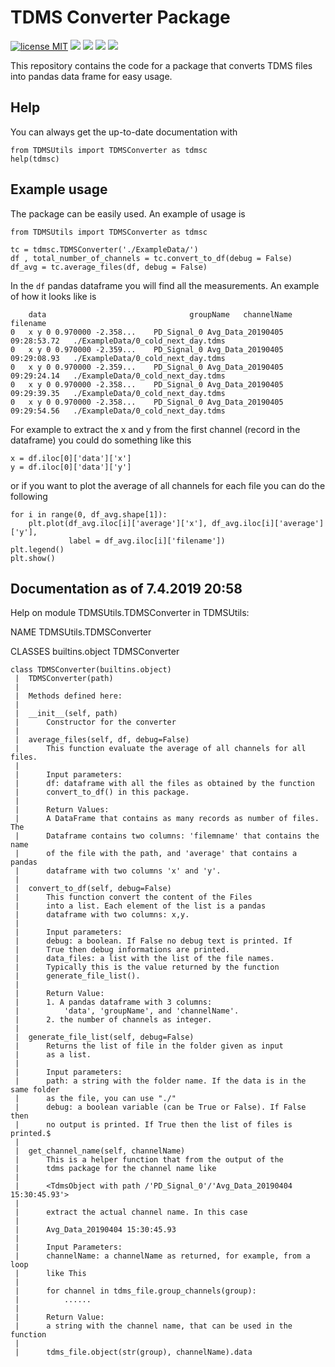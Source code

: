 # TDMS Converter Package

[![license MIT](https://img.shields.io/badge/license-MIT-blue.svg)](https://opensource.org/licenses/MIT)
![](https://img.shields.io/github/commits-since/toelt-llc/TDMS-Converter/v1.0.svg)
![](https://img.shields.io/github/last-commit/toelt-llc/TDMS-Converter.svg)
![](https://img.shields.io/github/repo-size/toelt-llc/TDMS-Converter.svg)
![](https://img.shields.io/github/issues/toelt-llc/TDMS-Converter.svg)

This repository contains the code for a package that converts TDMS files into pandas data frame for easy usage. 

## Help

You can always get the up-to-date documentation with

    from TDMSUtils import TDMSConverter as tdmsc
    help(tdmsc)

## Example usage

The package can be easily used. An example of usage is

    from TDMSUtils import TDMSConverter as tdmsc

    tc = tdmsc.TDMSConverter('./ExampleData/')
    df , total_number_of_channels = tc.convert_to_df(debug = False)
    df_avg = tc.average_files(df, debug = False)
    
In the ```df``` pandas dataframe you will find all the measurements. An example of how it looks like is

        data                     	        groupName	channelName	                filename
    0	x y 0 0.970000 -2.358...	PD_Signal_0	Avg_Data_20190405 09:28:53.72	./ExampleData/0_cold_next_day.tdms
    0	x y 0 0.970000 -2.359...	PD_Signal_0	Avg_Data_20190405 09:29:08.93	./ExampleData/0_cold_next_day.tdms
    0	x y 0 0.970000 -2.359...	PD_Signal_0	Avg_Data_20190405 09:29:24.14	./ExampleData/0_cold_next_day.tdms
    0	x y 0 0.970000 -2.358...	PD_Signal_0	Avg_Data_20190405 09:29:39.35	./ExampleData/0_cold_next_day.tdms
    0	x y 0 0.970000 -2.358...	PD_Signal_0	Avg_Data_20190405 09:29:54.56	./ExampleData/0_cold_next_day.tdms

For example to extract the x and y from the first channel (record in the dataframe) you could do something like this
    
    x = df.iloc[0]['data']['x']
    y = df.iloc[0]['data']['y']

or if you want to plot the average of all channels for each file you can do the following

    for i in range(0, df_avg.shape[1]):
        plt.plot(df_avg.iloc[i]['average']['x'], df_avg.iloc[i]['average']['y'], 
                 label = df_avg.iloc[i]['filename'])
    plt.legend()
    plt.show()

## Documentation as of 7.4.2019 20:58

Help on module TDMSUtils.TDMSConverter in TDMSUtils:

NAME
    TDMSUtils.TDMSConverter

CLASSES
    builtins.object
        TDMSConverter
    
    class TDMSConverter(builtins.object)
     |  TDMSConverter(path)
     |  
     |  Methods defined here:
     |  
     |  __init__(self, path)
     |      Constructor for the converter
     |  
     |  average_files(self, df, debug=False)
     |      This function evaluate the average of all channels for all files.
     |      
     |      Input parameters:
     |      df: dataframe with all the files as obtained by the function
     |      convert_to_df() in this package.
     |      
     |      Return Values:
     |      A DataFrame that contains as many records as number of files. The
     |      Dataframe contains two columns: 'filemname' that contains the name
     |      of the file with the path, and 'average' that contains a pandas
     |      dataframe with two columns 'x' and 'y'.
     |  
     |  convert_to_df(self, debug=False)
     |      This function convert the content of the Files
     |      into a list. Each element of the list is a pandas
     |      dataframe with two columns: x,y.
     |      
     |      Input parameters:
     |      debug: a boolean. If False no debug text is printed. If
     |      True then debug informations are printed.
     |      data_files: a list with the list of the file names.
     |      Typically this is the value returned by the function
     |      generate_file_list().
     |      
     |      Return Value:
     |      1. A pandas dataframe with 3 columns:
     |          'data', 'groupName', and 'channelName'.
     |      2. the number of channels as integer.
     |  
     |  generate_file_list(self, debug=False)
     |      Returns the list of file in the folder given as input
     |      as a list.
     |      
     |      Input parameters:
     |      path: a string with the folder name. If the data is in the same folder
     |      as the file, you can use "./"
     |      debug: a boolean variable (can be True or False). If False then
     |      no output is printed. If True then the list of files is printed.$
     |  
     |  get_channel_name(self, channelName)
     |      This is a helper function that from the output of the
     |      tdms package for the channel name like
     |      
     |      <TdmsObject with path /'PD_Signal_0'/'Avg_Data_20190404 15:30:45.93'>
     |      
     |      extract the actual channel name. In this case
     |      
     |      Avg_Data_20190404 15:30:45.93
     |      
     |      Input Parameters:
     |      channelName: a channelName as returned, for example, from a loop
     |      like This
     |      
     |      for channel in tdms_file.group_channels(group):
     |          ......
     |      
     |      Return Value:
     |      a string with the channel name, that can be used in the function
     |      
     |      tdms_file.object(str(group), channelName).data
